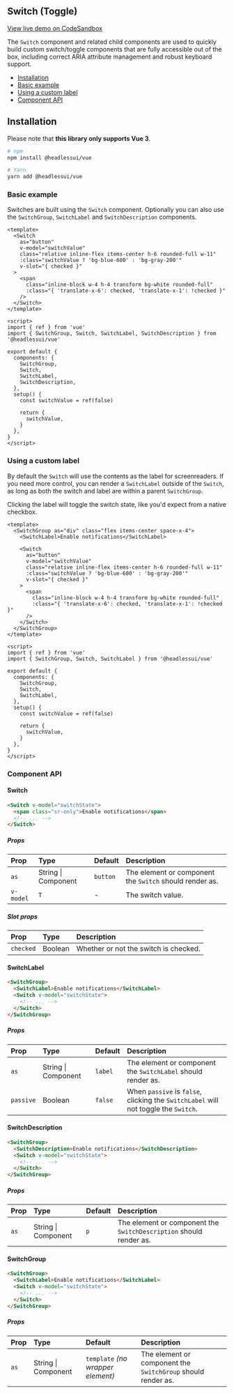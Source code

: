 ## Switch (Toggle)

[View live demo on CodeSandbox](https://codesandbox.io/s/headlessuivue-switch-example-8ycp6?file=/src/App.vue)

The `Switch` component and related child components are used to quickly build custom switch/toggle components that are fully accessible out of the box, including correct ARIA attribute management and robust keyboard support.

- [Installation](#installation)
- [Basic example](#basic-example)
- [Using a custom label](#using-a-custom-label)
- [Component API](#component-api)

## Installation

Please note that **this library only supports Vue 3**.

```sh
# npm
npm install @headlessui/vue

# Yarn
yarn add @headlessui/vue
```

### Basic example

Switches are built using the `Switch` component. Optionally you can also use the `SwitchGroup`, `SwitchLabel` and `SwitchDescription` components.

```vue
<template>
  <Switch
    as="button"
    v-model="switchValue"
    class="relative inline-flex items-center h-6 rounded-full w-11"
    :class="switchValue ? 'bg-blue-600' : 'bg-gray-200'"
    v-slot="{ checked }"
  >
    <span
      class="inline-block w-4 h-4 transform bg-white rounded-full"
      :class="{ 'translate-x-6': checked, 'translate-x-1': !checked }"
    />
  </Switch>
</template>

<script>
import { ref } from 'vue'
import { SwitchGroup, Switch, SwitchLabel, SwitchDescription } from '@headlessui/vue'

export default {
  components: {
    SwitchGroup,
    Switch,
    SwitchLabel,
    SwitchDescription,
  },
  setup() {
    const switchValue = ref(false)

    return {
      switchValue,
    }
  },
}
</script>
```

### Using a custom label

By default the `Switch` will use the contents as the label for screenreaders. If you need more control, you can render a `SwitchLabel` outside of the `Switch`, as long as both the switch and label are within a parent `SwitchGroup`.

Clicking the label will toggle the switch state, like you'd expect from a native checkbox.

```vue
<template>
  <SwitchGroup as="div" class="flex items-center space-x-4">
    <SwitchLabel>Enable notifications</SwitchLabel>

    <Switch
      as="button"
      v-model="switchValue"
      class="relative inline-flex items-center h-6 rounded-full w-11"
      :class="switchValue ? 'bg-blue-600' : 'bg-gray-200'"
      v-slot="{ checked }"
    >
      <span
        class="inline-block w-4 h-4 transform bg-white rounded-full"
        :class="{ 'translate-x-6': checked, 'translate-x-1': !checked }"
      />
    </Switch>
  </SwitchGroup>
</template>

<script>
import { ref } from 'vue'
import { SwitchGroup, Switch, SwitchLabel } from '@headlessui/vue'

export default {
  components: {
    SwitchGroup,
    Switch,
    SwitchLabel,
  },
  setup() {
    const switchValue = ref(false)

    return {
      switchValue,
    }
  },
}
</script>
```

### Component API

#### Switch

```html
<Switch v-model="switchState">
  <span class="sr-only">Enable notifications</span>
  <!-- ... -->
</Switch>
```

##### Props

| Prop      | Type                | Default  | Description                                             |
| :-------- | :------------------ | :------- | :------------------------------------------------------ |
| `as`      | String \| Component | `button` | The element or component the `Switch` should render as. |
| `v-model` | `T`                 | -        | The switch value.                                       |

##### Slot props

| Prop      | Type    | Description                           |
| :-------- | :------ | :------------------------------------ |
| `checked` | Boolean | Whether or not the switch is checked. |

#### SwitchLabel

```html
<SwitchGroup>
  <SwitchLabel>Enable notifications</SwitchLabel>
  <Switch v-model="switchState">
    <!-- ... -->
  </Switch>
</SwitchGroup>
```

##### Props

| Prop      | Type                | Default | Description                                                                         |
| :-------- | :------------------ | :------ | :---------------------------------------------------------------------------------- |
| `as`      | String \| Component | `label` | The element or component the `SwitchLabel` should render as.                        |
| `passive` | Boolean             | `false` | When `passive` is `false`, clicking the `SwitchLabel` will not toggle the `Switch`. |

#### SwitchDescription

```html
<SwitchGroup>
  <SwitchDescription>Enable notifications</SwitchDescription>
  <Switch v-model="switchState">
    <!-- ... -->
  </Switch>
</SwitchGroup>
```

##### Props

| Prop | Type                | Default | Description                                                        |
| :--- | :------------------ | :------ | :----------------------------------------------------------------- |
| `as` | String \| Component | `p`     | The element or component the `SwitchDescription` should render as. |

#### SwitchGroup

```html
<SwitchGroup>
  <SwitchLabel>Enable notifications</SwitchLabel>
  <Switch v-model="switchState">
    <!-- ... -->
  </Switch>
</SwitchGroup>
```

##### Props

| Prop | Type                | Default                           | Description                                                  |
| :--- | :------------------ | :-------------------------------- | :----------------------------------------------------------- |
| `as` | String \| Component | `template` _(no wrapper element)_ | The element or component the `SwitchGroup` should render as. |
